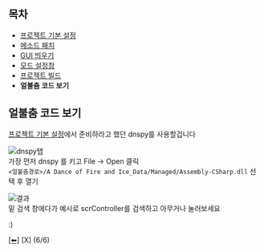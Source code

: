 ## 목차
 - [프로젝트 기본 설정](https://github.com/NoBrain0917/ADOFAI-Mod-Development-Guide/blob/main/README.md)
 - [메소드 패치](https://github.com/NoBrain0917/ADOFAI-Mod-Development-Guide/blob/main/dev2.md)
 - [GUI 띄우기](https://github.com/NoBrain0917/ADOFAI-Mod-Development-Guide/blob/main/dev3.md)
 - [모드 설정창](https://github.com/NoBrain0917/ADOFAI-Mod-Development-Guide/blob/main/dev4.md)
 - [프로젝트 빌드](https://github.com/NoBrain0917/ADOFAI-Mod-Development-Guide/blob/main/dev5.md)
 - **얼불춤 코드 보기**

## 얼불춤 코드 보기
[프로젝트 기본 설정](https://github.com/NoBrain0917/ADOFAI-Mod-Development-Guide/blob/main/README.md)에서 준비하라고 했던 dnspy를 사용할겁니다     
    
![dnspy탭]()     
가장 먼저 dnspy 를 키고 File -> Open 클릭    
`<얼불춤경로>/A Dance of Fire and Ice_Data/Managed/Assembly-CSharp.dll` 선택 후 열기    
    
![결과]()     
밑 검색 창에다가 예시로 scrController를 검색하고 아무거나 눌러보세요    
    
:)

[[⬅]](https://github.com/NoBrain0917/ADOFAI-Mod-Development-Guide/blob/main/dev5.md) [X] (6/6)

